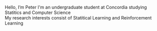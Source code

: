 Hello, I’m Peter
I'm an undergraduate student at Concordia studying Statitics and Computer Science\
My research interests consist of Statitical Learning and Reinforcement Learning

<!---
pverout/pverout is a ✨ special ✨ repository because its `README.md` (this file) appears on your GitHub profile.
You can click the Preview link to take a look at your changes.
--->
